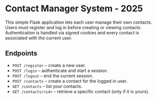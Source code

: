 # Contact Manager System - 2025

This simple Flask application lets each user manage their own contacts. Users
must register and log in before creating or viewing contacts. Authentication is
handled via signed cookies and every contact is associated with the current
user.

## Endpoints

- `POST /register` – create a new user.
- `POST /login` – authenticate and start a session.
- `POST /logout` – end the current session.
- `POST /contacts` – create a contact for the logged in user.
- `GET /contacts` – list your contacts.
- `GET /contacts/<id>` – retrieve a specific contact (only if it is yours).